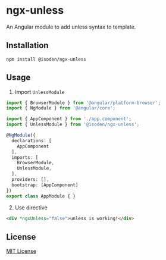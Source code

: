 # ngx-unless

An Angular module to add unless syntax to template.

## Installation

```console
npm install @isoden/ngx-unless
```

## Usage

1. Import `UnlessModule`

```ts
import { BrowserModule } from '@angular/platform-browser';
import { NgModule } from '@angular/core';

import { AppComponent } from './app.component';
import { UnlessModule } from '@isoden/ngx-unless';

@NgModule({
  declarations: [
    AppComponent
  ],
  imports: [
    BrowserModule,
    UnlessModule,
  ],
  providers: [],
  bootstrap: [AppComponent]
})
export class AppModule { }
```

2. Use directive

```html
<div *ngxUnless="false">unless is working!</div>
```

## License

[MIT License](https://isoden.mit-license.org/)
